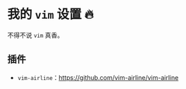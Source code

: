 # 我的 `vim` 设置 :fire:

不得不说 `vim` 真香。

## 插件

- `vim-airline`：https://github.com/vim-airline/vim-airline
